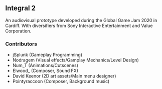 ## Integral 2

An audiovisual prototype developed during the Global Game Jam 2020 in Cardiff.
With diversifiers from Sony Interactive Entertainment and Value Corporation.

### Contributors
- jSplunk (Gameplay Programming)
- Nodragem (Visual effects/Gamplay Mechanics/Level Design)
- Num_T (Animations/Cutscenes)
- Elwood_ (Composer, Sound FX)
- David Keenor (2D art assets/Main menu designer)
- Pointyraccoon (Composer, Background music)
